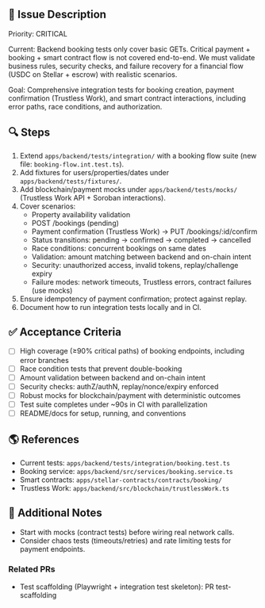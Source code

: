 ## 📘 Issue Description

Priority: CRITICAL

Current: Backend booking tests only cover basic GETs. Critical payment + booking + smart contract flow is not covered end-to-end. We must validate business rules, security checks, and failure recovery for a financial flow (USDC on Stellar + escrow) with realistic scenarios.

Goal: Comprehensive integration tests for booking creation, payment confirmation (Trustless Work), and smart contract interactions, including error paths, race conditions, and authorization.

## 🔍 Steps

1. Extend `apps/backend/tests/integration/` with a booking flow suite (new file: `booking-flow.int.test.ts`).
2. Add fixtures for users/properties/dates under `apps/backend/tests/fixtures/`.
3. Add blockchain/payment mocks under `apps/backend/tests/mocks/` (Trustless Work API + Soroban interactions).
4. Cover scenarios:
   - Property availability validation
   - POST /bookings (pending)
   - Payment confirmation (Trustless Work) → PUT /bookings/:id/confirm
   - Status transitions: pending → confirmed → completed → cancelled
   - Race conditions: concurrent bookings on same dates
   - Validation: amount matching between backend and on-chain intent
   - Security: unauthorized access, invalid tokens, replay/challenge expiry
   - Failure modes: network timeouts, Trustless errors, contract failures (use mocks)
5. Ensure idempotency of payment confirmation; protect against replay.
6. Document how to run integration tests locally and in CI.

## ✅ Acceptance Criteria

- [ ] High coverage (≥90% critical paths) of booking endpoints, including error branches
- [ ] Race condition tests that prevent double-booking
- [ ] Amount validation between backend and on-chain intent
- [ ] Security checks: authZ/authN, replay/nonce/expiry enforced
- [ ] Robust mocks for blockchain/payment with deterministic outcomes
- [ ] Test suite completes under ~90s in CI with parallelization
- [ ] README/docs for setup, running, and conventions

## 🌎 References

- Current tests: `apps/backend/tests/integration/booking.test.ts`
- Booking service: `apps/backend/src/services/booking.service.ts`
- Smart contracts: `apps/stellar-contracts/contracts/booking/`
- Trustless Work: `apps/backend/src/blockchain/trustlessWork.ts`

## 📜 Additional Notes

- Start with mocks (contract tests) before wiring real network calls.
- Consider chaos tests (timeouts/retries) and rate limiting tests for payment endpoints.

### Related PRs

- Test scaffolding (Playwright + integration test skeleton): PR test-scaffolding

